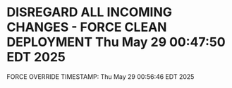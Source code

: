 # DISREGARD ALL INCOMING CHANGES - FORCE CLEAN DEPLOYMENT Thu May 29 00:47:50 EDT 2025
FORCE OVERRIDE TIMESTAMP: Thu May 29 00:56:46 EDT 2025
